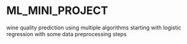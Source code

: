 # ML_MINI_PROJECT
wine quality prediction using multiple algorithms starting with logistic regression with some data preprocessing steps
